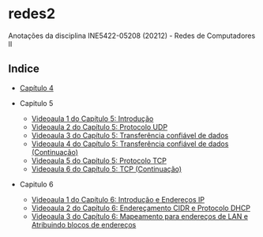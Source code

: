 # redes2

Anotações da disciplina INE5422-05208 (20212) - Redes de Computadores II

## Indice

- [Capítulo 4](capitulo4.md)

- Capitulo 5
  - [Videoaula 1 do Capítulo 5: Introdução](capitulo5-1.md)
  - [Videoaula 2 do Capítulo 5: Protocolo UDP](capitulo5-2.md)
  - [Videoaula 3 do Capítulo 5: Transferência confiável de dados](capitulo5-3.md)
  - [Videoaula 4 do Capítulo 5: Transferência confiável de dados (Continuação)](capitulo5-4.md)
  - [Videoaula 5 do Capítulo 5: Protocolo TCP](capitulo5-5.md)
  - [Videoaula 6 do Capítulo 5: TCP (Continuação)](capitulo5-6.md)

- Capitulo 6
  - [Videoaula 1 do Capítulo 6: Introdução e Endereços IP](capitulo6-1.md)
  - [Videoaula 2 do Capítulo 6: Endereçamento CIDR e Protocolo DHCP](capitulo6-2.md)
  - [Videoaula 3 do Capítulo 6: Mapeamento para endereços de LAN e Atribuindo blocos de endereços](capitulo6-3.md)
